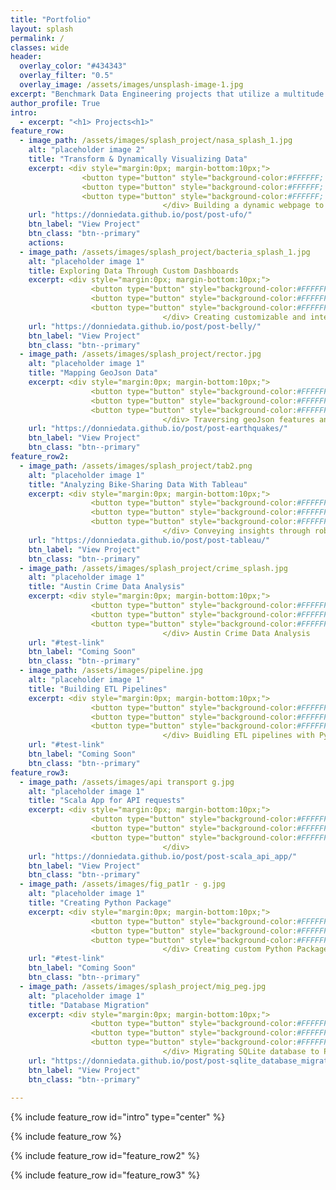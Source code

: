 ```yaml
---
title: "Portfolio"
layout: splash
permalink: /
classes: wide 
header:
  overlay_color: "#434343"
  overlay_filter: "0.5"
  overlay_image: /assets/images/unsplash-image-1.jpg
excerpt: "Benchmark Data Engineering projects that utilize a multitude of programing languages, tools, and concepts to transform and convey data."
author_profile: True
intro: 
  - excerpt: "<h1> Projects<h1>"
feature_row:
  - image_path: /assets/images/splash_project/nasa_splash_1.jpg
    alt: "placeholder image 2"
    title: "Transform & Dynamically Visualizing Data"
    excerpt: <div style="margin:0px; margin-bottom:10px;"> 
                <button type="button" style="background-color:#FFFFFF; color:#858483; border-radius:3px; border:1px solid gray">HTML</button>
                <button type="button" style="background-color:#FFFFFF; color:#858483; border-radius:3px; border:1px solid gray">Javascript</button>
                <button type="button" style="background-color:#FFFFFF; color:#858483; border-radius:3px; border:1px solid gray">D3.js</button>
                                  </div> Building a dynamic webpage to display and filter data using JavaScript
    url: "https://donniedata.github.io/post/post-ufo/"
    btn_label: "View Project"
    btn_class: "btn--primary"  
    actions:
  - image_path: /assets/images/splash_project/bacteria_splash_1.jpg
    alt: "placeholder image 1"
    title: Exploring Data Through Custom Dashboards
    excerpt: <div style="margin:0px; margin-bottom:10px;"> 
                  <button type="button" style="background-color:#FFFFFF; color:#858483; border-radius:3px; border:1px solid gray">Javascript</button>
                  <button type="button" style="background-color:#FFFFFF; color:#858483; border-radius:3px; border:1px solid gray">JSON</button>
                  <button type="button" style="background-color:#FFFFFF; color:#858483; border-radius:3px; border:1px solid gray">CSS</button>
                                  </div> Creating customizable and interactive charts with Javascript to share insights
    url: "https://donniedata.github.io/post/post-belly/"
    btn_label: "View Project"
    btn_class: "btn--primary"
  - image_path: /assets/images/splash_project/rector.jpg
    alt: "placeholder image 1"
    title: "Mapping GeoJson Data"
    excerpt: <div style="margin:0px; margin-bottom:10px;"> 
                  <button type="button" style="background-color:#FFFFFF; color:#858483; border-radius:3px; border:1px solid gray">Javascript</button>
                  <button type="button" style="background-color:#FFFFFF;  color:#858483; border-radius:3px; border:1px solid gray">GEOjson</button>
                  <button type="button" style="background-color:#FFFFFF;  color:#858483; border-radius:3px; border:1px solid gray">HTML</button>
                                  </div> Traversing geoJson features and attributes
    url: "https://donniedata.github.io/post/post-earthquakes/"
    btn_label: "View Project"
    btn_class: "btn--primary" 
feature_row2:
  - image_path: /assets/images/splash_project/tab2.png
    alt: "placeholder image 1"
    title: "Analyzing Bike-Sharing Data With Tableau"
    excerpt: <div style="margin:0px; margin-bottom:10px;"> 
                  <button type="button" style="background-color:#FFFFFF; color:#858483; border-radius:3px; border:1px solid gray">Tableau</button>
                  <button type="button" style="background-color:#FFFFFF; color:#858483; border-radius:3px; border:1px solid gray">Data Analysis</button>
                  <button type="button" style="background-color:#FFFFFF; color:#858483; border-radius:3px; border:1px solid gray">CSS</button>
                                  </div> Conveying insights through robust & interactive visualizations
    url: "https://donniedata.github.io/post/post-tableau/"
    btn_label: "View Project"
    btn_class: "btn--primary"
  - image_path: /assets/images/splash_project/crime_splash.jpg
    alt: "placeholder image 1"
    title: "Austin Crime Data Analysis"
    excerpt: <div style="margin:0px; margin-bottom:10px;"> 
                  <button type="button" style="background-color:#FFFFFF; color:#858483; border-radius:3px; border:1px solid gray">Python</button>
                  <button type="button" style="background-color:#FFFFFF; color:#858483; border-radius:3px; border:1px solid gray">ETL</button>
                  <button type="button" style="background-color:#FFFFFF; color:#858483; border-radius:3px; border:1px solid gray">Javascript</button>
                                  </div> Austin Crime Data Analysis
    url: "#test-link"
    btn_label: "Coming Soon"
    btn_class: "btn--primary" 
  - image_path: /assets/images/pipeline.jpg
    alt: "placeholder image 1"
    title: "Building ETL Pipelines"
    excerpt: <div style="margin:0px; margin-bottom:10px;"> 
                  <button type="button" style="background-color:#FFFFFF;  color:#858483; border-radius:3px; border:1px solid gray">Python</button>
                  <button type="button" style="background-color:#FFFFFF;  color:#858483; border-radius:3px; border:1px solid gray">Automation</button>
                  <button type="button" style="background-color:#FFFFFF;  color:#858483; border-radius:3px; border:1px solid gray">PostgreSQL</button>
                                  </div> Buidling ETL pipelines with Python and PostgreSQL 
    url: "#test-link"
    btn_label: "Coming Soon"
    btn_class: "btn--primary" 
feature_row3:
  - image_path: /assets/images/api transport g.jpg
    alt: "placeholder image 1"
    title: "Scala App for API requests" 
    excerpt: <div style="margin:0px; margin-bottom:10px;"> 
                  <button type="button" style="background-color:#FFFFFF;  color:#858483; border-radius:3px; border:1px solid gray">Scala</button>
                  <button type="button" style="background-color:#FFFFFF;  color:#858483; border-radius:3px; border:1px solid gray">Packaging</button>
                  <button type="button" style="background-color:#FFFFFF;  color:#858483; border-radius:3px; border:1px solid gray">Rest API</button>
                                  </div>
    url: "https://donniedata.github.io/post/post-scala_api_app/"
    btn_label: "View Project"
    btn_class: "btn--primary"
  - image_path: /assets/images/fig_pat1r - g.jpg
    alt: "placeholder image 1"
    title: "Creating Python Package"
    excerpt: <div style="margin:0px; margin-bottom:10px;"> 
                  <button type="button" style="background-color:#FFFFFF;  color:#858483; border-radius:3px; border:1px solid gray">Python</button>
                  <button type="button" style="background-color:#FFFFFF;  color:#858483; border-radius:3px; border:1px solid gray">OOP</button>
                  <button type="button" style="background-color:#FFFFFF;  color:#858483; border-radius:3px; border:1px solid gray">Packaging</button>
                                  </div> Creating custom Python Package for pipeline reporting
    url: "#test-link"
    btn_label: "Coming Soon"
    btn_class: "btn--primary"
  - image_path: /assets/images/splash_project/mig_peg.jpg
    alt: "placeholder image 1"
    title: "Database Migration"
    excerpt: <div style="margin:0px; margin-bottom:10px;"> 
                  <button type="button" style="background-color:#FFFFFF;  color:#858483; border-radius:3px; border:1px solid gray">SQLite</button>
                  <button type="button" style="background-color:#FFFFFF;  color:#858483; border-radius:3px; border:1px solid gray">Python</button>
                  <button type="button" style="background-color:#FFFFFF;  color:#858483; border-radius:3px; border:1px solid gray">PostgreSQL</button>
                                  </div> Migrating SQLite database to PostgreSQL for enhanced Data Management
    url: "https://donniedata.github.io/post/post-sqlite_database_migration/"
    btn_label: "View Project"
    btn_class: "btn--primary" 
  
---
```


{% include feature_row id="intro" type="center" %}

{% include feature_row %}

{% include feature_row id="feature_row2" %}
  
{% include feature_row id="feature_row3" %}

